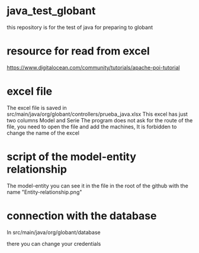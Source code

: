 # java_test_globant
this repository is for the test of java for preparing to globant

# resource for read from excel
https://www.digitalocean.com/community/tutorials/apache-poi-tutorial

# excel file

The excel file is saved in src/main/java/org/globant/controllers/prueba_java.xlsx
This excel has just two columns Model and  Serie
The program does not ask for the route of the file, you need to open the file and add the machines,
It is forbidden to change the name of the excel

# script of the model-entity relationship

The model-entity you can see it in the file in the root of the github
with the name "Entity-relationship.png"

# connection with the database
In src/main/java/org/globant/database

there you can change your credentials
